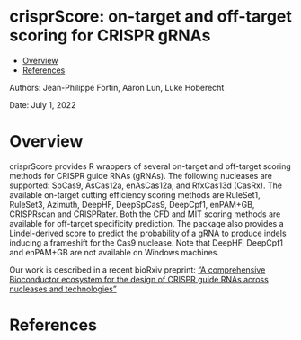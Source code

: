 crisprScore: on-target and off-target scoring for CRISPR gRNAs
================

-   [Overview](#overview)
-   [References](#references)

Authors: Jean-Philippe Fortin, Aaron Lun, Luke Hoberecht

Date: July 1, 2022

# Overview

crisprScore provides R wrappers of several on-target and off-target
scoring methods for CRISPR guide RNAs (gRNAs). The following nucleases
are supported: SpCas9, AsCas12a, enAsCas12a, and RfxCas13d (CasRx). The
available on-target cutting efficiency scoring methods are RuleSet1,
RuleSet3, Azimuth, DeepHF, DeepSpCas9, DeepCpf1, enPAM+GB, CRISPRscan
and CRISPRater. Both the CFD and MIT scoring methods are available for
off-target specificity prediction. The package also provides a
Lindel-derived score to predict the probability of a gRNA to produce
indels inducing a frameshift for the Cas9 nuclease. Note that DeepHF,
DeepCpf1 and enPAM+GB are not available on Windows machines.

Our work is described in a recent bioRxiv preprint: [“A comprehensive
Bioconductor ecosystem for the design of CRISPR guide RNAs across
nucleases and
technologies”](https://www.biorxiv.org/content/10.1101/2022.04.21.488824v2)

# References
